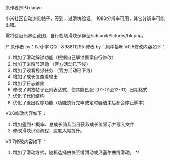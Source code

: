 原作者@PJxiaoyu

小米社区自动浏览帖子，签到，过滑块验证。
1080分辨率可用，其它分辨率可能出错。

需将验证码界面截图，自行裁切滑块保存至/sdcard/Pictures/hk.png，

/*
原作者  by：PJ小宇    QQ：898811295
修改    by：风中拾叶
V0.5修改内容如下：
1. 增加了滑动解锁功能（根据自己解锁图案自行修改）
2. 增加了米粉节活动  （官方活动已下线）
3. 增加了观看视频任务  （官方活动已下线）
4. 增加了成长值查看输出
5. 增加了日志输出
6. 修改了浏览帖子正则表达式，使其能匹配（01-01至12-31）日期格式
7. 优化了代码结构 
8. 优化了退出程序功能（功能执行完毕或定时器结束后都会停止脚本）

V0.6修改内容如下：
1. 增加签到+1概率、总成长值及当日获取成长值显示并写入文件
2. 修改滑块识别流程，速度大幅提升。

V0.7修改内容如下：
1. 增加了滑动方式，随机选择由快至慢滑动或贝塞尔曲线滑动。
*/
